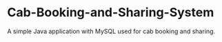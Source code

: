 # Cab-Booking-and-Sharing-System
A simple Java application with MySQL used for cab booking and sharing.
